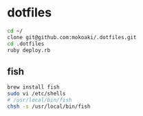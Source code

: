 # dotfiles

```sh
cd ~/
clone git@github.com:mokoaki/.dotfiles.git
cd .dotfiles
ruby deploy.rb
```

## fish

```sh
brew install fish
sudo vi /etc/shells
# /usr/local/bin/fish
chsh -s /usr/local/bin/fish
```
